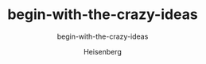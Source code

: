---
layout: post
title:  "begin-with-the-crazy-ideas"
subtitle: "begin-with-the-crazy-ideas"
author: Heisenberg
background: '/img/posts/05.jpg'
---